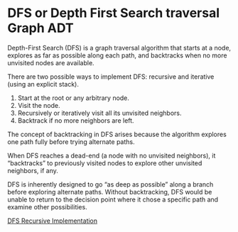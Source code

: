 # DFS or Depth First Search traversal Graph ADT

Depth-First Search (DFS) is a graph traversal algorithm that starts at a node, explores as far as possible along each path, and backtracks when no more unvisited nodes are available.

There are two possible ways to implement DFS: recursive and iterative (using an explicit stack).

1. Start at the root or any arbitrary node.
2. Visit the node.
3. Recursively or iteratively visit all its unvisited neighbors.
4. Backtrack if no more neighbors are left.

The concept of backtracking in DFS arises because the algorithm explores one path fully before trying alternate paths.

When DFS reaches a dead-end (a node with no unvisited neighbors), it “backtracks” to previously visited nodes to explore other unvisited neighbors, if any.

DFS is inherently designed to go “as deep as possible” along a branch before exploring alternate paths. Without backtracking, DFS would be unable to return to the decision point where it chose a specific path and examine other possibilities.

 [DFS Recursive Implementation](/recursive/recursive.md)